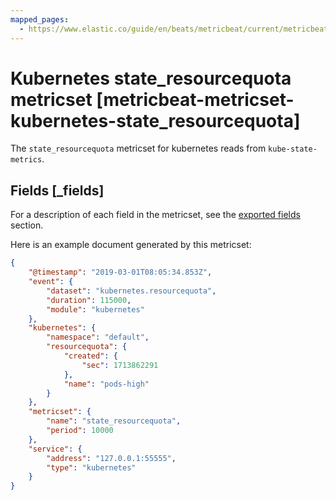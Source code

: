 ```yaml
---
mapped_pages:
  - https://www.elastic.co/guide/en/beats/metricbeat/current/metricbeat-metricset-kubernetes-state_resourcequota.html
---
```


<!-- This file is generated! See scripts/docs_collector.py -->

# Kubernetes state_resourcequota metricset [metricbeat-metricset-kubernetes-state_resourcequota]

The `state_resourcequota` metricset for kubernetes reads from `kube-state-metrics`.

## Fields [_fields]

For a description of each field in the metricset, see the [exported fields](/reference/metricbeat/exported-fields-kubernetes.md) section.

Here is an example document generated by this metricset:

```json
{
    "@timestamp": "2019-03-01T08:05:34.853Z",
    "event": {
        "dataset": "kubernetes.resourcequota",
        "duration": 115000,
        "module": "kubernetes"
    },
    "kubernetes": {
        "namespace": "default",
        "resourcequota": {
            "created": {
                "sec": 1713862291
            },
            "name": "pods-high"
        }
    },
    "metricset": {
        "name": "state_resourcequota",
        "period": 10000
    },
    "service": {
        "address": "127.0.0.1:55555",
        "type": "kubernetes"
    }
}
```
